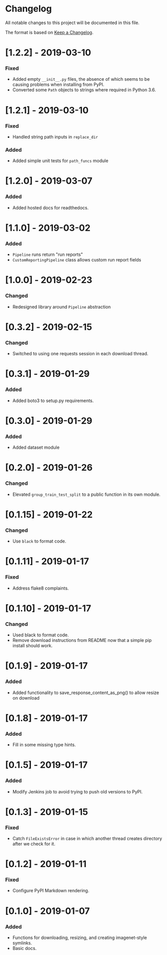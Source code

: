 # Changelog
All notable changes to this project will be documented in this file.

The format is based on [Keep a Changelog](http://keepachangelog.com/en/1.0.0/).

# [1.2.2] - 2019-03-10
### Fixed
- Added empty `__init__.py` files, the absence of which seems to be causing problems when installing from PyPI.
- Converted some `Path` objects to strings where required in Python 3.6.

# [1.2.1] - 2019-03-10
### Fixed
- Handled string path inputs in `replace_dir`
### Added
- Added simple unit tests for `path_funcs` module

# [1.2.0] - 2019-03-07
### Added
- Added hosted docs for readthedocs.

# [1.1.0] - 2019-03-02
### Added
- `Pipeline` runs return "run reports"
- `CustomReportingPipeline` class allows custom run report fields

# [1.0.0] - 2019-02-23
### Changed
- Redesigned library around `Pipeline` abstraction

# [0.3.2] - 2019-02-15
### Changed
- Switched to using one requests session in each download thread.

# [0.3.1] - 2019-01-29
### Added
- Added boto3 to setup.py requirements.

# [0.3.0] - 2019-01-29
### Added
- Added dataset module

# [0.2.0] - 2019-01-26
### Changed
- Elevated `group_train_test_split` to a public function in its own module.

# [0.1.15] - 2019-01-22
### Changed
- Use `black` to format code.

# [0.1.11] - 2019-01-17
### Fixed
- Address flake8 complaints.

# [0.1.10] - 2019-01-17
### Changed
- Used black to format code.
- Remove download instructions from README now that a simple pip install should work.

# [0.1.9] - 2019-01-17
### Added
- Added functionality to save_response_content_as_png() to allow resize on download

# [0.1.8] - 2019-01-17
### Added
- Fill in some missing type hints.

# [0.1.5] - 2019-01-17
### Added
- Modify Jenkins job to avoid trying to push old versions to PyPI.

# [0.1.3] - 2019-01-15
### Fixed
- Catch `FileExistsError` in case in which another thread creates directory after we check for it.

# [0.1.2] - 2019-01-11
### Fixed
- Configure PyPI Markdown rendering.

# [0.1.0] - 2019-01-07
### Added
- Functions for downloading, resizing, and creating imagenet-style symlinks.
- Basic docs.
